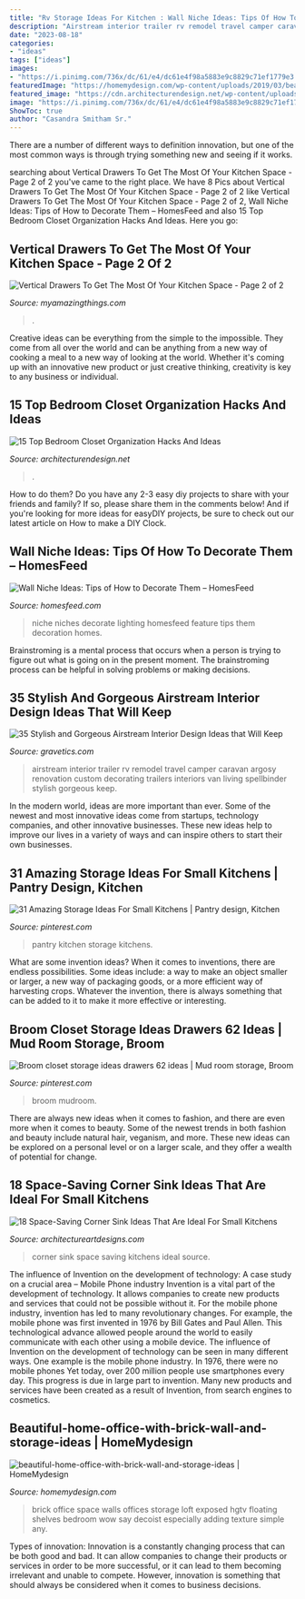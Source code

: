 ```yaml
---
title: "Rv Storage Ideas For Kitchen : Wall Niche Ideas: Tips Of How To Decorate Them – Homesfeed"
description: "Airstream interior trailer rv remodel travel camper caravan argosy renovation custom decorating trailers interiors van living spellbinder stylish gorgeous keep"
date: "2023-08-18"
categories:
- "ideas"
tags: ["ideas"]
images:
- "https://i.pinimg.com/736x/dc/61/e4/dc61e4f98a5883e9c8829c71ef1779e3.jpg"
featuredImage: "https://homemydesign.com/wp-content/uploads/2019/03/beautiful-home-office-with-brick-wall-and-storage-ideas.jpg"
featured_image: "https://cdn.architecturendesign.net/wp-content/uploads/2016/01/AD-Bedroom-Closet-Organization-Hacks-And-Ideas-08.jpg"
image: "https://i.pinimg.com/736x/dc/61/e4/dc61e4f98a5883e9c8829c71ef1779e3.jpg"
ShowToc: true
author: "Casandra Smitham Sr."
---
```



There are a number of different ways to definition innovation, but one of the most common ways is through trying something new and seeing if it works.

	

		
searching about Vertical Drawers To Get The Most Of Your Kitchen Space - Page 2 of 2 you've came to the right place. We have 8 Pics about Vertical Drawers To Get The Most Of Your Kitchen Space - Page 2 of 2 like Vertical Drawers To Get The Most Of Your Kitchen Space - Page 2 of 2, Wall Niche Ideas: Tips of How to Decorate Them – HomesFeed and also 15 Top Bedroom Closet Organization Hacks And Ideas. Here you go:
		
    
## Vertical Drawers To Get The Most Of Your Kitchen Space - Page 2 Of 2

<img loading=lazy src="https://myamazingthings.com/wp-content/uploads/2017/01/pull-out.jpg" onerror="this.onerror=null;this.src='https://tse3.mm.bing.net/th?id=OIP.6lSZtf_5BKsvQRHFYsSUkwHaLH&amp;pid=15.1';" alt="Vertical Drawers To Get The Most Of Your Kitchen Space - Page 2 of 2">

_Source: myamazingthings.com_

>. 

	

Creative ideas can be everything from the simple to the impossible. They come from all over the world and can be anything from a new way of cooking a meal to a new way of looking at the world. Whether it's coming up with an innovative new product or just creative thinking, creativity is key to any business or individual.

    
## 15 Top Bedroom Closet Organization Hacks And Ideas

<img loading=lazy src="https://cdn.architecturendesign.net/wp-content/uploads/2016/01/AD-Bedroom-Closet-Organization-Hacks-And-Ideas-08.jpg" onerror="this.onerror=null;this.src='https://tse3.mm.bing.net/th?id=OIP.gISlyeyLu3rBVdXj1S058AHaLH&amp;pid=15.1';" alt="15 Top Bedroom Closet Organization Hacks And Ideas">

_Source: architecturendesign.net_

>. 

	

How to do them?
Do you have any 2-3 easy diy projects to share with your friends and family? If so, please share them in the comments below! And if you're looking for more ideas for easyDIY projects, be sure to check out our latest article on How to make a DIY Clock.

    
## Wall Niche Ideas: Tips Of How To Decorate Them – HomesFeed

<img loading=lazy src="https://homesfeed.com/wp-content/uploads/2015/08/Wall-niches-building-for-displaying-some-artistic-items-with-larger-spot-lighting-technique.jpg" onerror="this.onerror=null;this.src='https://tse3.mm.bing.net/th?id=OIP.PI2dRtJjsI2rlx0I5wkRyQHaJ3&amp;pid=15.1';" alt="Wall Niche Ideas: Tips of How to Decorate Them – HomesFeed">

_Source: homesfeed.com_

>niche niches decorate lighting homesfeed feature tips them decoration homes. 

	

Brainstroming is a mental process that occurs when a person is trying to figure out what is going on in the present moment. The brainstroming process can be helpful in solving problems or making decisions.

    
## 35 Stylish And Gorgeous Airstream Interior Design Ideas That Will Keep

<img loading=lazy src="http://www.gravetics.com/wp-content/uploads/2017/08/camper-interior-decorating.jpg" onerror="this.onerror=null;this.src='https://tse3.mm.bing.net/th?id=OIP.KaoPQlls7SCDpo5ku1ATSwHaJ3&amp;pid=15.1';" alt="35 Stylish and Gorgeous Airstream Interior Design Ideas that Will Keep">

_Source: gravetics.com_

>airstream interior trailer rv remodel travel camper caravan argosy renovation custom decorating trailers interiors van living spellbinder stylish gorgeous keep. 

	

In the modern world, ideas are more important than ever. Some of the newest and most innovative ideas come from startups, technology companies, and other innovative businesses. These new ideas help to improve our lives in a variety of ways and can inspire others to start their own businesses.

    
## 31 Amazing Storage Ideas For Small Kitchens | Pantry Design, Kitchen

<img loading=lazy src="https://i.pinimg.com/736x/39/d9/8c/39d98c293912ce75f3c74aeb2970eda7--small-kitchen-pantry-kitchen-pantry-design.jpg" onerror="this.onerror=null;this.src='https://tse1.mm.bing.net/th?id=OIP.CpwAUWRqklnaGUnaT6_MPgHaKE&amp;pid=15.1';" alt="31 Amazing Storage Ideas For Small Kitchens | Pantry design, Kitchen">

_Source: pinterest.com_

>pantry kitchen storage kitchens. 

	

What are some invention ideas?
When it comes to inventions, there are endless possibilities. Some ideas include: a way to make an object smaller or larger, a new way of packaging goods, or a more efficient way of harvesting crops. Whatever the invention, there is always something that can be added to it to make it more effective or interesting.

    
## Broom Closet Storage Ideas Drawers 62 Ideas | Mud Room Storage, Broom

<img loading=lazy src="https://i.pinimg.com/736x/dc/61/e4/dc61e4f98a5883e9c8829c71ef1779e3.jpg" onerror="this.onerror=null;this.src='https://tse3.mm.bing.net/th?id=OIP.hN3mG7I7YyoC-OrPKcUr1gAAAA&amp;pid=15.1';" alt="Broom closet storage ideas drawers 62 ideas | Mud room storage, Broom">

_Source: pinterest.com_

>broom mudroom. 

	

There are always new ideas when it comes to fashion, and there are even more when it comes to beauty. Some of the newest trends in both fashion and beauty include natural hair, veganism, and more. These new ideas can be explored on a personal level or on a larger scale, and they offer a wealth of potential for change.

    
## 18 Space-Saving Corner Sink Ideas That Are Ideal For Small Kitchens

<img loading=lazy src="https://www.architectureartdesigns.com/wp-content/uploads/2017/03/3-3.jpg" onerror="this.onerror=null;this.src='https://tse2.mm.bing.net/th?id=OIP.lCZv7WZ9iZa-YKDyvuR_DAAAAA&amp;pid=15.1';" alt="18 Space-Saving Corner Sink Ideas That Are Ideal For Small Kitchens">

_Source: architectureartdesigns.com_

>corner sink space saving kitchens ideal source. 

	

The influence of Invention on the development of technology: A case study on a crucial area – Mobile Phone industry
Invention is a vital part of the development of technology. It allows companies to create new products and services that could not be possible without it. For the mobile phone industry, invention has led to many revolutionary changes. For example, the mobile phone was first invented in 1976 by Bill Gates and Paul Allen. This technological advance allowed people around the world to easily communicate with each other using a mobile device.
The influence of Invention on the development of technology can be seen in many different ways. One example is the mobile phone industry. In 1976, there were no mobile phones Yet today, over 200 million people use smartphones every day. This progress is due in large part to invention. Many new products and services have been created as a result of Invention, from search engines to cosmetics.

    
## Beautiful-home-office-with-brick-wall-and-storage-ideas | HomeMydesign

<img loading=lazy src="https://homemydesign.com/wp-content/uploads/2019/03/beautiful-home-office-with-brick-wall-and-storage-ideas.jpg" onerror="this.onerror=null;this.src='https://tse1.mm.bing.net/th?id=OIP.6ANv3r-X1WNCspGGkv4cgAHaLH&amp;pid=15.1';" alt="beautiful-home-office-with-brick-wall-and-storage-ideas | HomeMydesign">

_Source: homemydesign.com_

>brick office space walls offices storage loft exposed hgtv floating shelves bedroom wow say decoist especially adding texture simple any. 

	

Types of innovation:
Innovation is a constantly changing process that can be both good and bad. It can allow companies to change their products or services in order to be more successful, or it can lead to them becoming irrelevant and unable to compete. However, innovation is something that should always be considered when it comes to business decisions.


